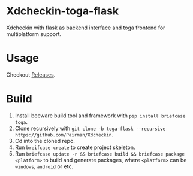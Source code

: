 # Xdcheckin-toga-flask
Xdcheckin with flask as backend interface and toga frontend for multiplatform support.

# Usage
Checkout [Releases](https://github.com/Pairman/Xdcheckin/releases/).

# Build
1. Install beeware build tool and framework with ```pip install briefcase toga```. <br>
2. Clone recursively with ```git clone -b toga-flask --recursive https://github.com/Pairman/Xdcheckin```. <br>
3. Cd into the cloned repo. <br>
4. Run ```breifcase create``` to create project skeleton. <br>
5. Run ```briefcase update -r && briefcase build && briefcase package <platform>``` to build and generate packages, where ```<platform>``` can be ```windows```, ```android``` or etc.
